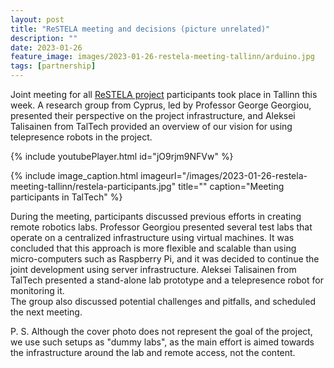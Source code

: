 ```yaml
---
layout: post
title: "ReSTELA meeting and decisions (picture unrelated)"
description: ""
date: 2023-01-26
feature_image: images/2023-01-26-restela-meeting-tallinn/arduino.jpg
tags: [partnership]
---
```


Joint meeting for all [ReSTELA project](https://cm.taltech.ee/restela-project-starting) participants took place in Tallinn this week.
A research group from Cyprus, led by Professor George Georgiou, presented their perspective on the project infrastructure, and Aleksei Talisainen from TalTech provided an overview of our vision for using telepresence robots in the project.

{% include youtubePlayer.html id="jO9rjm9NFVw" %}

<!--more-->

{% include image_caption.html imageurl="/images/2023-01-26-restela-meeting-tallinn/restela-participants.jpg" title="" caption="Meeting participants in TalTech" %}

During the meeting, participants discussed previous efforts in creating remote robotics labs. Professor Georgiou presented several test labs that operate on a centralized infrastructure using virtual machines. It was concluded that this approach is more flexible and scalable than using micro-computers such as Raspberry Pi, and it was decided to continue the joint development using server infrastructure. Aleksei Talisainen from TalTech presented a stand-alone lab prototype and a telepresence robot for monitoring it.\
The group also discussed potential challenges and pitfalls, and scheduled the next meeting.

P. S. Although the cover photo does not represent the goal of the project, we use such setups as "dummy labs", as the main effort is aimed towards the infrastructure around the lab and remote access, not the content.
